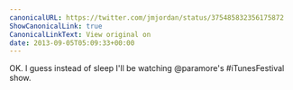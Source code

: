 ```yaml
---
canonicalURL: https://twitter.com/jmjordan/status/375485832356175872
ShowCanonicalLink: true
CanonicalLinkText: View original on
date: 2013-09-05T05:09:33+00:00
---
```

OK. I guess instead of sleep I'll be watching @paramore's #iTunesFestival show.